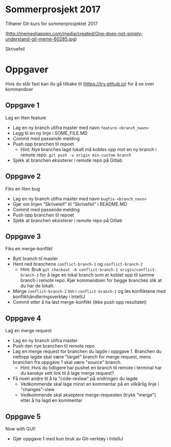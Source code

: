 # Sommerprosjekt 2017

Tilhører Git-kurs for sommerprosjektet 2017

(http://memeshappen.com/media/created/One-does-not-simply-understand-git-meme-60285.jpg)

Skrivefeil

# Oppgaver
Hvis du står fast kan du gå tilbake til (https://try.github.io) for å se over
kommandoer

## Oppgave 1
Lag en liten feature

- Lag en ny branch utifra master med navn ```feature-<branch_navn>```
- Legg til en ny linje i SOME_FILE.MD
- Commit med passende melding
- Push opp branchen til repoet
    - Hint: Nye branches lagd lokalt må kobles opp mot en ny branch i remote repo.
    ```git push -u origin min-custom-branch```
- Sjekk at branchen eksisterer i remote repo på Gitlab

## Oppgave 2
Fiks en liten bug

- Lag en ny branch utifra master med navn ```bugfix-<branch_navn>```
- Gjør om linjen ”Skriveleif” til ”Skrivefeil” i README.MD
- Commit med passende melding
- Push opp branchen til repoet
- Sjekk at branchen eksisterer i remote repo på Gitlab

## Oppgave 3
Fiks en merge-konflikt

- Bytt branch til master
- Hent ned branchene ```conflict-branch-1``` og ```conflict-branch-2```
    - Hint: Bruk ```git checkout -b conflict-branch-1 origin/conflict-branch-1```
    for å lage en lokal branch som er koblet opp til samme branch i remote repo. Kjør
    kommandoen for begge branches slik at du har de lokalt.
- Merge ```conflict-branch-2``` inn i ```conflict-branch-1``` og løs konfliktene med
konflikhåndteringsverktøy i IntelliJ
- Commit etter å ha løst merge-konflikt (ikke push opp resultatet)

## Oppgave 4
Lag en merge request

- Lag en ny branch utifra master
- Push den nye branchen til remote repo
- Lag en merge request for branchen du lagde i oppgave 1. Branchen du nettopp lagde 
skal være "target" branch for merge request, mens branchen fra oppgave 1 skal være "source"
branch.
    - Hint: Hvis du tidligere har pushet en branch til remote i terminal har du kanskje sett
    link til å lage merge request?
- Få noen andre til å ta "code-review" på endringen du lagde
    - Vedkommende skal lage minst en kommentar på en vilkårlig linje i "changes"-view
    - Vedkommende skal akseptere merge-requesten (trykk "merge") etter å ha lagd
    en kommentar
    
## Oppgave 5
Now with GUI!

- Gjør oppgave 1 med kun bruk av Git-verktøy i IntelliJ
